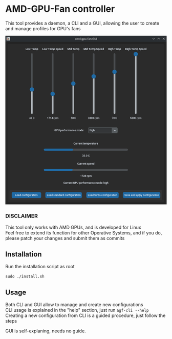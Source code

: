 # AMD-GPU-Fan controller
This tool provides a daemon, a CLI and a GUI, allowing the user to create and manage profiles for GPU's fans

![amd-gpu-fan-GUI.png](amd-gpu-fan-GUI.png)
### DISCLAIMER
This tool only works with AMD GPUs, and is developed for Linux\
Feel free to extend its function for other Operative Systems, and if you do, please patch your changes and submit them as commits

## Installation
Run the installation script as root
```commandline
sudo ./install.sh
```

## Usage
Both CLI and GUI allow to manage and create new configurations\
CLI usage is explained in the "help" section, just run `agf-cli --help`\
Creating a new configuration from CLI is a guided procedure, just follow the steps


GUI is self-explaning, needs no guide.